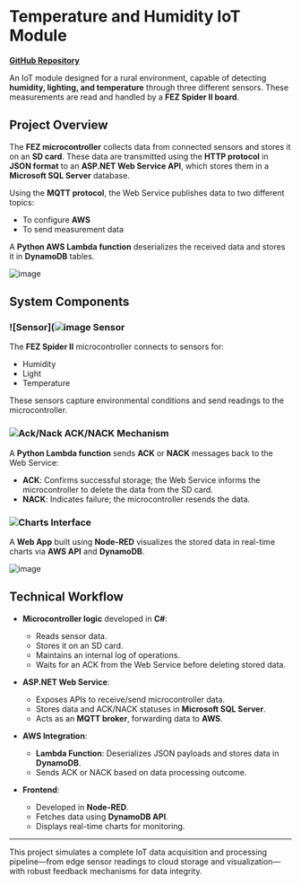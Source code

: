 # Temperature and Humidity IoT Module

**[GitHub Repository](https://github.com/simoneriggi92/Simone_portfolio)**

An IoT module designed for a rural environment, capable of detecting **humidity, lighting, and temperature** through three different sensors. These measurements are read and handled by a **FEZ Spider II board**.

## Project Overview

The **FEZ microcontroller** collects data from connected sensors and stores it on an **SD card**. These data are transmitted using the **HTTP protocol** in **JSON format** to an **ASP.NET Web Service API**, which stores them in a **Microsoft SQL Server** database.

Using the **MQTT protocol**, the Web Service publishes data to two different topics:
- To configure **AWS**
- To send measurement data

A **Python AWS Lambda function** deserializes the received data and stores it in **DynamoDB** tables.

![image](https://github.com/user-attachments/assets/bfe42235-abdd-4115-ada7-e402747d876e)

## System Components

### ![Sensor](![image](https://github.com/user-attachments/assets/85d297da-78ea-4351-92c2-6ac7483a79c9) Sensor

The **FEZ Spider II** microcontroller connects to sensors for:
- Humidity  
- Light  
- Temperature

These sensors capture environmental conditions and send readings to the microcontroller.

### ![Ack/Nack](![image](https://github.com/user-attachments/assets/220bade7-eb97-48e0-b3e8-f715fdf99c2b)) ACK/NACK Mechanism

A **Python Lambda function** sends **ACK** or **NACK** messages back to the Web Service:
- **ACK**: Confirms successful storage; the Web Service informs the microcontroller to delete the data from the SD card.
- **NACK**: Indicates failure; the microcontroller resends the data.

### ![Charts](![image](https://github.com/user-attachments/assets/28cabfa1-67af-4ad0-906c-d3960b57143a)) Interface

A **Web App** built using **Node-RED** visualizes the stored data in real-time charts via **AWS API** and **DynamoDB**.

![image](https://github.com/user-attachments/assets/da70568d-1414-4e1e-83b6-c0d1d8fb5ab4)

## Technical Workflow

- **Microcontroller logic** developed in **C#**:
  - Reads sensor data.
  - Stores it on an SD card.
  - Maintains an internal log of operations.
  - Waits for an ACK from the Web Service before deleting stored data.

- **ASP.NET Web Service**:
  - Exposes APIs to receive/send microcontroller data.
  - Stores data and ACK/NACK statuses in **Microsoft SQL Server**.
  - Acts as an **MQTT broker**, forwarding data to **AWS**.

- **AWS Integration**:
  - **Lambda Function**: Deserializes JSON payloads and stores data in **DynamoDB**.
  - Sends ACK or NACK based on data processing outcome.

- **Frontend**:
  - Developed in **Node-RED**.
  - Fetches data using **DynamoDB API**.
  - Displays real-time charts for monitoring.

---

This project simulates a complete IoT data acquisition and processing pipeline—from edge sensor readings to cloud storage and visualization—with robust feedback mechanisms for data integrity.

